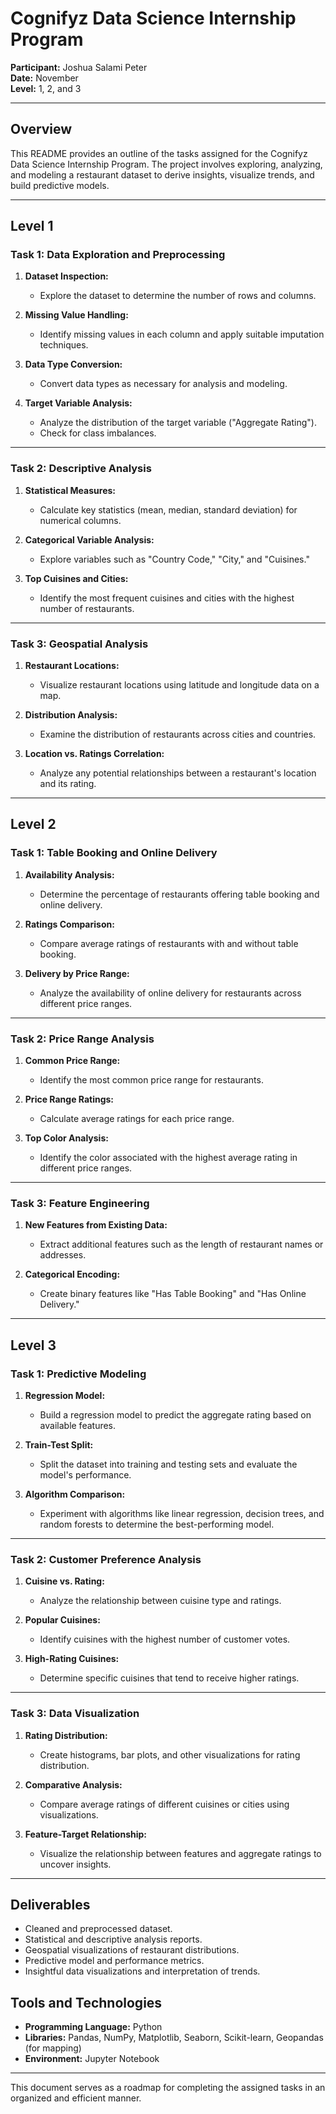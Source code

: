 # Cognifyz Data Science Internship Program  
**Participant:** Joshua Salami Peter  
**Date:** November  
**Level:** 1, 2, and 3  

---

## Overview  

This README provides an outline of the tasks assigned for the Cognifyz Data Science Internship Program. The project involves exploring, analyzing, and modeling a restaurant dataset to derive insights, visualize trends, and build predictive models.  

---

## Level 1  

### Task 1: Data Exploration and Preprocessing  

1. **Dataset Inspection:**  
   - Explore the dataset to determine the number of rows and columns.  

2. **Missing Value Handling:**  
   - Identify missing values in each column and apply suitable imputation techniques.  

3. **Data Type Conversion:**  
   - Convert data types as necessary for analysis and modeling.  

4. **Target Variable Analysis:**  
   - Analyze the distribution of the target variable ("Aggregate Rating").  
   - Check for class imbalances.  

---

### Task 2: Descriptive Analysis  

1. **Statistical Measures:**  
   - Calculate key statistics (mean, median, standard deviation) for numerical columns.  

2. **Categorical Variable Analysis:**  
   - Explore variables such as "Country Code," "City," and "Cuisines."  

3. **Top Cuisines and Cities:**  
   - Identify the most frequent cuisines and cities with the highest number of restaurants.  

---

### Task 3: Geospatial Analysis  

1. **Restaurant Locations:**  
   - Visualize restaurant locations using latitude and longitude data on a map.  

2. **Distribution Analysis:**  
   - Examine the distribution of restaurants across cities and countries.  

3. **Location vs. Ratings Correlation:**  
   - Analyze any potential relationships between a restaurant's location and its rating.  

---

## Level 2  

### Task 1: Table Booking and Online Delivery  

1. **Availability Analysis:**  
   - Determine the percentage of restaurants offering table booking and online delivery.  

2. **Ratings Comparison:**  
   - Compare average ratings of restaurants with and without table booking.  

3. **Delivery by Price Range:**  
   - Analyze the availability of online delivery for restaurants across different price ranges.  

---

### Task 2: Price Range Analysis  

1. **Common Price Range:**  
   - Identify the most common price range for restaurants.  

2. **Price Range Ratings:**  
   - Calculate average ratings for each price range.  

3. **Top Color Analysis:**  
   - Identify the color associated with the highest average rating in different price ranges.  

---

### Task 3: Feature Engineering  

1. **New Features from Existing Data:**  
   - Extract additional features such as the length of restaurant names or addresses.  

2. **Categorical Encoding:**  
   - Create binary features like "Has Table Booking" and "Has Online Delivery."  

---

## Level 3  

### Task 1: Predictive Modeling  

1. **Regression Model:**  
   - Build a regression model to predict the aggregate rating based on available features.  

2. **Train-Test Split:**  
   - Split the dataset into training and testing sets and evaluate the model's performance.  

3. **Algorithm Comparison:**  
   - Experiment with algorithms like linear regression, decision trees, and random forests to determine the best-performing model.  

---

### Task 2: Customer Preference Analysis  

1. **Cuisine vs. Rating:**  
   - Analyze the relationship between cuisine type and ratings.  

2. **Popular Cuisines:**  
   - Identify cuisines with the highest number of customer votes.  

3. **High-Rating Cuisines:**  
   - Determine specific cuisines that tend to receive higher ratings.  

---

### Task 3: Data Visualization  

1. **Rating Distribution:**  
   - Create histograms, bar plots, and other visualizations for rating distribution.  

2. **Comparative Analysis:**  
   - Compare average ratings of different cuisines or cities using visualizations.  

3. **Feature-Target Relationship:**  
   - Visualize the relationship between features and aggregate ratings to uncover insights.  

---

## Deliverables  

- Cleaned and preprocessed dataset.  
- Statistical and descriptive analysis reports.  
- Geospatial visualizations of restaurant distributions.  
- Predictive model and performance metrics.  
- Insightful data visualizations and interpretation of trends.  

## Tools and Technologies  

- **Programming Language:** Python  
- **Libraries:** Pandas, NumPy, Matplotlib, Seaborn, Scikit-learn, Geopandas (for mapping)  
- **Environment:** Jupyter Notebook  

---  

This document serves as a roadmap for completing the assigned tasks in an organized and efficient manner.
